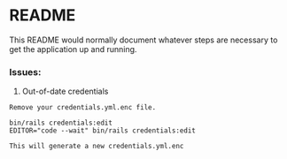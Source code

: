 # README

This README would normally document whatever steps are necessary to get the
application up and running.




### Issues:

1. Out-of-date credentials
```
Remove your credentials.yml.enc file.

bin/rails credentials:edit
EDITOR="code --wait" bin/rails credentials:edit

This will generate a new credentials.yml.enc
```
